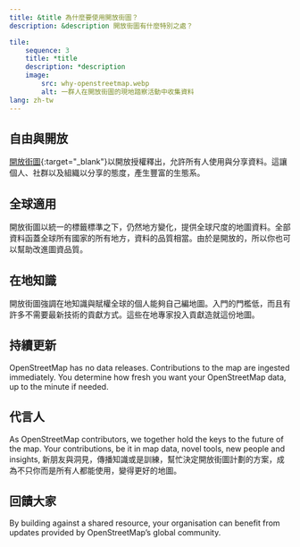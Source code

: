 ```yaml
---
title: &title 為什麼要使用開放街圖？
description: &description 開放街圖有什麼特別之處？

tile:
    sequence: 3
    title: *title 
    description: *description
    image:
        src: why-openstreetmap.webp
        alt: 一群人在開放街圖的現地踏察活動中收集資料
lang: zh-tw
---
```


## 自由與開放

[開放街圖](https://openstreetmap.org){:target="_blank"}以開放授權釋出，允許所有人使用與分享資料。這讓個人、社群以及組織以分享的態度，產生豐富的生態系。

## 全球適用

開放街圖以統一的標籤標準之下，仍然地方變化，提供全球尺度的地圖資料。全部資料函蓋全球所有國家的所有地方，資料的品質相當。由於是開放的，所以你也可以幫助改進圖資品質。

## 在地知識

開放街圖強調在地知識與賦權全球的個人能夠自己編地圖。入門的門檻低，而且有許多不需要最新技術的貢獻方式。這些在地專家投入貢獻造就這份地圖。

## 持續更新

OpenStreetMap has no data releases. Contributions to the map are ingested immediately. You determine how fresh you want your OpenStreetMap data, up to the minute if needed.

## 代言人

As OpenStreetMap contributors, we together hold the keys to the future of the map. Your contributions, be it in map data, novel tools, new people and insights, 新朋友與洞見，傳播知識或是訓練，幫忙決定開放街圖計劃的方案，成為不只你而是所有人都能使用，變得更好的地圖。

## 回饋大家

By building against a shared resource, your organisation can benefit from updates provided by OpenStreetMap’s global community.
